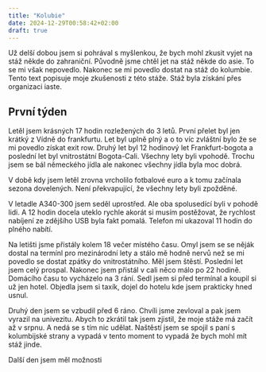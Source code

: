 ```yaml
---
title: "Kolubie"
date: 2024-12-29T00:58:42+02:00
draft: true
---
```



Už delší dobou jsem si pohrával s myšlenkou, že bych mohl zkusit vyjet na stáž někde do zahraniční. Původně jsme chtěl jet na stáž někde do asie. To se mi však nepovedlo. Nakonec se mi povedlo dostat na stáž do kolumbie. Tento text popisuje moje zkušenosti z této stáže. Stáž byla získání přes organizaci iaste. 

## První týden

Letěl jsem krásných 17 hodin rozležených do 3 letů. První přelet byl jen krátký z Vídně do frankfurtu. Let byl uplně plný a o to víc zvláštní bylo že se mi povedlo získat exit row. Druhý let byl 12 hodinový let Frankfurt-bogota a poslední let byl vnitrostátní Bogota-Cali. Všechny lety byli vpohodě. Trochu jsem se bál německého jídla ale nakonec všechny jídla byla moc dobrá. 

V době kdy jsem letěl zrovna vrcholilo fotbalové euro a k tomu začínala sezona dovelených. Není překvapující, že všechny lety byli zpožděné. 

V letadle A340-300 jsem seděl uprostřed. Ale oba spolusedící byli v pohodě lidi. A 12 hodin docela uteklo rychle akorát si musím postěžovat, že rychlost nabíjení ze zdějšího USB byla fakt pomalá. Telefon mi ukazoval 11 hodin do plného nabítí. 

Na letišti jsme přistály kolem 18 večer místého času. Omyl jsem se se něják dostal na termínl pro mezinárodní lety a stálo mě hodně nervů než se mi povedlo se dostat zpátky do vnitrostátního. Měl jsem štěstí. Poslední let jsem celý prospal. Nakonec jsem přistál v cali něco málo po 22 hodině. Domácího času to vycházelo na 3 rání. Sedl jsem si před termínal a koupil si už jen hotel. Objedla jsem si taxík, dojel do hotelu kde jsem prakticky hned usnul. 

Druhý den jsem se vzbudil před 6 ráno. Chvíli jsme zevloval a pak jsem vyrazil na univezitu. Abych to zkrátil tak jsem zjistil, že moje stáže má začít až v srpnu. A nedá se s tím nic udělat. Naštěstí jsem se spojil s paní s kolumbijské strany a vypadá v tento moment to vypadá že bych mohl mít stáž jinde. 

Další den jsem měl možnosti
